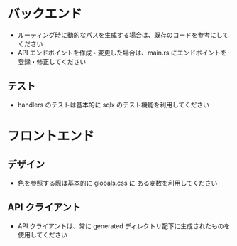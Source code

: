 # バックエンド

- ルーティング時に動的なパスを生成する場合は、既存のコードを参考にしてください
- API エンドポイントを作成・変更した場合は、main.rs にエンドポイントを登録・修正してください

## テスト

- handlers のテストは基本的に sqlx のテスト機能を利用してください

# フロントエンド

## デザイン

- 色を参照する際は基本的に globals.css に ある変数を利用してください

## API クライアント

- API クライアントは、常に generated ディレクトリ配下に生成されたものを使用してください
